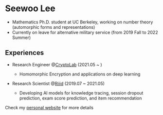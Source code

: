# Seewoo Lee

- Mathematics Ph.D. student at UC Berkeley, working on number theory (automorphic forms and representations)
- Currently on leave for alternative military service (from 2019 Fall to 2022 Summer)

## Experiences

- Research Engineer @[CryptoLab](https://www.cryptolab.co.kr) (2021.05 ~ )
  - Homomorphic Encryption and applications on deep learning

- Research Scientist @[Riiid](https://www.riiid.co) (2019.07 ~ 2021.05)
  - Developing AI models for knowledge tracing, session dropout prediction, exam score prediction, and item recommendation

Check my [personal website](https://sites.google.com/berkeley.edu/seewoolee/home?authuser=0) for more details

<!--
**seewoo5/seewoo5** is a ✨ _special_ ✨ repository because its `README.md` (this file) appears on your GitHub profile.

Here are some ideas to get you started:

- 🔭 I’m currently working on ...
- 🌱 I’m currently learning ...
- 👯 I’m looking to collaborate on ...
- 🤔 I’m looking for help with ...
- 💬 Ask me about ...
- 📫 How to reach me: ...
- 😄 Pronouns: ...
- ⚡ Fun fact: ...
-->
